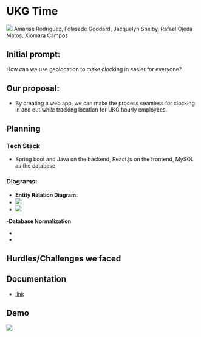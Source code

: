 # UKG Time
<img src="https://i.imgur.com/SOxsarB.png">
Amarise Rodriguez, Folasade Goddard, Jacquelyn Shelby, Rafael Ojeda Matos, Xiomara Campos

## Initial prompt:
How can we use geolocation to make clocking in easier for everyone?

## Our proposal:
- By creating a web app, we can make the process seamless for clocking in and out while tracking location for UKG hourly employees.
  
## Planning

### Tech Stack
- Spring boot and Java on the backend, React.js on the frontend, MySQL as the database

### Diagrams: 
- **Entity Relation Diagram:**
- <img src="https://i.imgur.com/SngqiZx.jpeg">
- <img src="https://i.imgur.com/IxjgOsX.jpeg">
-**Database Normalization**
- <img src="">
- <img src="">

## Hurdles/Challenges we faced

## Documentation
- <a href = "https://docs.google.com/document/d/14i9RaOdrNy_cNW0_49LfPq5_J1xCI8eTaeR626Ou1GY/edit?usp=sharing​">link</a>

## Demo
<img src="https://imgur.com/a/{YOUR_GIF_HERE}">

